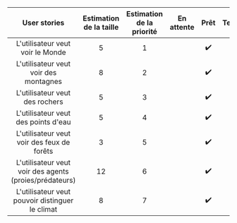 |                User stories                | Estimation de la taille | Estimation de la priorité | En attente |            Prêt            | Terminé |
| :----------------------------------------: | :---------------------: | :-----------------------: | ---------- | :------------------------: | :-----: |
|      L'utilisateur veut voir le Monde      |            5            |             1             |            | :heavy_check_mark: |         |
|   L'utilisateur veut voir des montagnes    |            8            |             2             |            | :heavy_check_mark: |         |
|      L'utilisateur veut des rochers      |            5            |             3             |            | :heavy_check_mark: |         |
|      L'utilisateur veut des points d'eau      |            5            |             4             |            | :heavy_check_mark: |         |
| L'utilisateur veut voir des feux de forêts |            3            |             5             |            | :heavy_check_mark: |         |
| L'utilisateur veut voir des agents (proies/prédateurs) | 12 | 6 |  | :heavy_check_mark: | |
| L'utilisateur veut pouvoir distinguer le climat | 8 | 7 |  | :heavy_check_mark: | |


